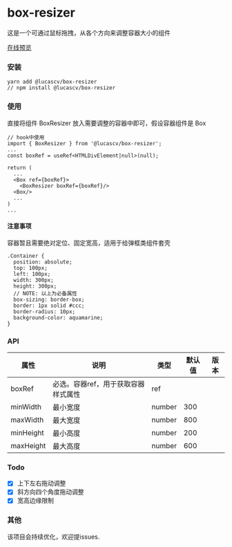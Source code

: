 # box-resizer

这是一个可通过鼠标拖拽，从各个方向来调整容器大小的组件

[在线预览](https://blog.zhouweibin.top/lab/box-resizer)

### 安装
```
yarn add @lucascv/box-resizer
// npm install @lucascv/box-resizer
```
### 使用
直接将组件 BoxResizer 放入需要调整的容器中即可，假设容器组件是 Box
```
// hook中使用
import { BoxResizer } from '@lucascv/box-resizer';
...
const boxRef = useRef<HTMLDivElement|null>(null);

return (
  ...
  <Box ref={boxRef}>
    <BoxResizer boxRef={boxRef}/>
  <Box/>
  ...
)
...
```
#### 注意事项
容器暂且需要绝对定位、固定宽高，适用于给弹框类组件套壳
```
.Container {
  position: absolute;
  top: 100px;
  left: 100px;
  width: 300px;
  height: 300px;
  // NOTE: 以上为必备属性
  box-sizing: border-box;
  border: 1px solid #ccc;
  border-radius: 10px;
  background-color: aquamarine;
}

```

### API
属性|说明|类型|默认值|版本
-|-|-|-|-
boxRef|必选。容器ref，用于获取容器样式属性|ref||
minWidth|最小宽度|number|300|
maxWidth|最大宽度|number|800|
minHeight|最小高度|number|200|
maxHeight|最大高度|number|600|

### Todo
- [x] 上下左右拖动调整
- [x] 斜方向四个角度拖动调整
- [x] 宽高边缘限制

### 其他
该项目会持续优化，欢迎提issues.

